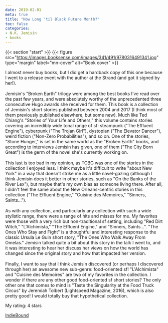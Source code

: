 ```yaml
---
date: 2019-02-01
meta: true
title: "How Long 'til Black Future Month?"
toc: false
categories:
- N.K. Jemisin
- books
---
```


{{< section "start" >}}
{{< figure src="https://images.booksense.com/images/341/491/9780316491341.jpg" type="margin" label="mn-cover" alt="Book cover" >}}

I almost never buy books, but I did get a hardback copy of this one because I went to a release event with the author at the Strand (and got it signed by her!).<br /><br />Jemisin's "Broken Earth" trilogy were among the best books I've read over the past few years, and were absolutely worthy of the unprecedented three consecutive Hugo awards she received for them. This book is a collection of Jemisin's short stories published between 2004 and 2017 (I think most of them previously published elsewhere, but some new). Much like Ted Chiang's "Stories of Your Life and Others," this volume contains stories covering an incredibly wide tonal range of sf: steampunk ("The Effluent Engine"), cyberpunk ("The Trojan Girl"), dystopian ("The Elevator Dancer"), weird fiction ("Non-Zero Probabilities"), and so on. One of the stories, "Stone Hunger," is set in the same world as the "Broken Earth" books, and according to interviews Jemisin has given, one of them ("The City Born Great") is the germ of the novel she's currently working on.<br /><br />This last is too bad in my opinion, as TCBG was one of the stories in the collection I enjoyed less. I think maybe it's difficult to write "about New York" in a way that doesn't strike me as a little navel-gazing (although I think Jemisin does it better in other stories, such as "On the Banks of the River Lex"), but maybe that's my own bias as someone living there. After all, I didn't feel the same about the New Orleans-centric stories in this collection ("The Effluent Engine," "Cuisine des Memoires," "Sinners, Saints...").<br /><br />As with any collection, and particularly any collection with such a wide stylistic range, there were a range of hits and misses for me. My favorites were those with a very rich but non-traditional sf setting, including "Red Dirt Witch," "L'Alchimista," "The Effluent Engine," and "Sinners, Saints...". "The Ones Who Stay and Fight" is a thoughtful and interesting response to the classic Ursula Le Guin short story, "The Ones Who Walk Away From Omelas." Jemisin talked quite a bit about this story in the talk I went to, and it was interesting to hear her discuss her views on how the world has changed since the original story and how that impacted her version. <br /><br />Finally, I want to say that I think Jemisin discovered (or perhaps I discovered through her) an awesome new sub-genre: food-oriented sf! "L'Alchimista" and "Cuisine des Memoires" are two of my favorites in the collection. I wonder if there are any other good food-oriented sf short stories? The only other one that comes to mind is "Taste the Singularity at the Food Truck Circus" by Jeremiah Tolbert (Lightspeed Magazine, 2016), which is also pretty good! I would totally buy that hypothetical collection.

My rating: 4 stars  

[IndieBound](https://www.indiebound.org/book/9780316491341)
